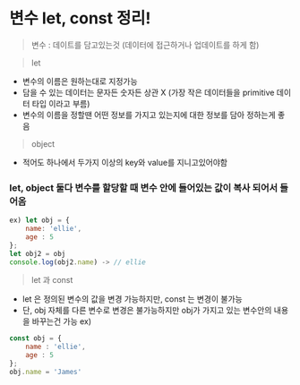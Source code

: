 # 변수 let, const 정리!

> 변수 : 데이트를 담고있는것 (데이터에 접근하거나 업데이트를 하게 함)

> let

- 변수의 이름은 원하는대로 지정가능
- 담을 수 있는 데이터는 문자든 숫자든 상관 X (가장 작은 데이터들을 primitive 데이터 타입 이라고 부름)
- 변수의 이름을 정할땐 어떤 정보를 가지고 있는지에 대한 정보를 담아 정하는게 좋음

> object

- 적어도 하나에서 두가지 이상의 key와 value를 지니고있어야함

### let, object 둘다 변수를 할당할 때 변수 안에 들어있는 값이 복사 되어서 들어옴
```js
ex) let obj = {
    name: 'ellie',
    age : 5
};
let obj2 = obj
console.log(obj2.name) -> // ellie
```
> let 과 const
- let 은 정의된 변수의 값을 변경 가능하지만, const 는 변경이 불가능
- 단, obj 자체를 다른 변수로 변경은 불가능하지만 obj가 가지고 있는 변수안의 내용을 바꾸는건 가능 
ex)
```js
const obj = {
    name : 'ellie',
    age : 5
};
obj.name = 'James'
```
